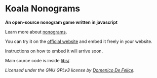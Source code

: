Koala Nonograms
===============

**An open-source nonogram game written in javascript**

Learn more about [nonograms](http://en.wikipedia.org/wiki/Nonogram).

You can try it on the [official website](http://freenonograms.altervista.org) and embed it freely in your website.

Instructions on how to embed it will arrive soon.

Main source code is inside [libs/](https://github.com/DomenicoDeFelice/Koala-Nonograms/tree/master/libs).

*Licensed under the GNU GPLv3 license by [Domenico De Felice](http://domenicodefelice.blogspot.com/p/about-me.html).*
